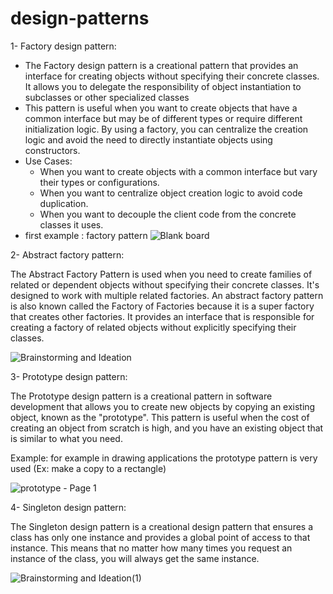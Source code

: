 # design-patterns
1- Factory design pattern:
- The Factory design pattern is a creational pattern that provides an interface for creating objects without specifying their concrete classes. It allows you to delegate the responsibility of object instantiation to subclasses or other specialized classes
- This pattern is useful when you want to create objects that have a common interface but may be of different types or require different initialization logic. By using a factory, you can centralize the creation logic and avoid the need to directly instantiate objects using constructors.
- Use Cases:
    + When you want to create objects with a common interface but vary their types or configurations.
    + When you want to centralize object creation logic to avoid code duplication.
    + When you want to decouple the client code from the concrete classes it uses.
- first example : factory pattern
 ![Blank board](https://github.com/benelussef/design-patterns/assets/89108919/f804850f-d0db-407e-a0b6-ea95dcc988f9)

2- Abstract factory pattern:
  
  The Abstract Factory Pattern is used when you need to create families of related or dependent objects without specifying their concrete classes. It's designed to work with multiple related factories.
  An abstract factory pattern is also known called the Factory of Factories because it is a super factory that creates other factories. It provides an interface that is responsible for creating a factory of related objects without explicitly specifying their classes.
  
![Brainstorming and Ideation](https://github.com/benelussef/design-patterns/assets/89108919/38f7f9dd-28f3-4846-9c9d-903db3c36095)


3- Prototype design pattern:

The Prototype design pattern is a creational pattern in software development that allows you to create new objects by copying an existing object, known as the "prototype". This pattern is useful when the cost of creating an object from scratch is high, and you have an existing object that is similar to what you need.

Example: for example in drawing applications the prototype pattern is very used (Ex: make a copy to a rectangle)


![prototype - Page 1](https://github.com/benelussef/design-patterns/assets/89108919/621861d4-2de1-437c-8578-3f574a2d8540)

4- Singleton design pattern:

The Singleton design pattern is a creational design pattern that ensures a class has only one instance and provides a global point of access to that instance. This means that no matter how many times you request an instance of the class, you will always get the same instance.

![Brainstorming and Ideation(1)](https://github.com/benelussef/design-patterns/assets/89108919/d8d14a13-5b17-466d-828d-7905a52041e2)



